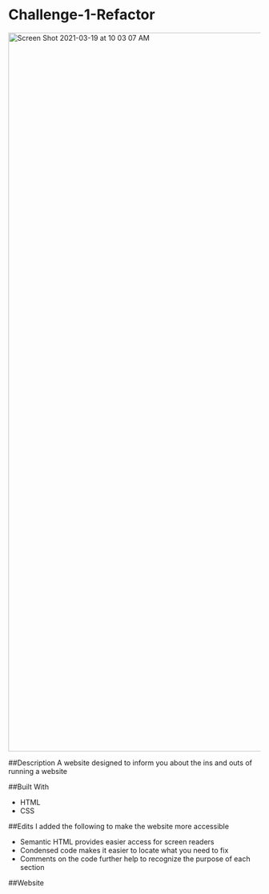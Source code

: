 # Challenge-1-Refactor


<img width="1437" alt="Screen Shot 2021-03-19 at 10 03 07 AM" src="https://user-images.githubusercontent.com/79291655/111809190-5954c180-889a-11eb-99cc-a921dadcefc1.png">

##Description
A website designed to inform you about the ins and outs of running a website

##Built With
* HTML
* CSS

##Edits
I added the following to make the website more accessible 
* Semantic HTML provides easier access for screen readers
* Condensed code makes it easier to locate what you need to fix
* Comments on the code further help to recognize the purpose of each section

##Website
